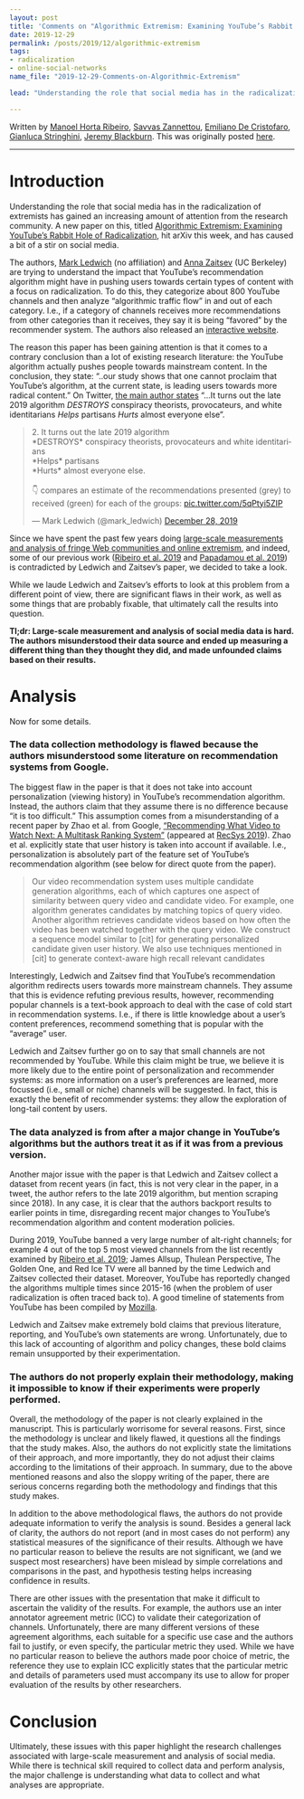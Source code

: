 ```yaml
---
layout: post
title: 'Comments on "Algorithmic Extremism: Examining YouTube’s Rabbit Hole of Radicalization"'
date: 2019-12-29
permalink: /posts/2019/12/algorithmic-extremism
tags:
- radicalization
- online-social-networks
name_file: "2019-12-29-Comments-on-Algorithmic-Extremism"

lead: "Understanding the role that social media has in the radicalization of extremists has gained an increasing amount of attention from the research community. A new paper on this, titled Algorithmic Extremism: Examining YouTube’s Rabbit Hole of Radicalization, hit arXiv this week, and has caused a bit of a stir on social media."

---
```


Written by [Manoel Horta Ribeiro](https://manoelhortaribeiro.github.io/), [Savvas Zannettou](https://zsavvas.github.io/), [Emiliano De Cristofaro](https://emilianodc.com/), [Gianluca Stringhini](https://seclab.bu.edu/people/gianluca/), [Jeremy Blackburn](https://mrjimmyblack.com/). This was originally posted [here](https://idrama.science/posts/2019/12/youtube-radicalization-study/).

---

Introduction
============

Understanding the role that social media has in the radicalization of extremists has gained an increasing amount of attention from the research community. A new paper on this, titled [Algorithmic Extremism: Examining YouTube’s Rabbit Hole of Radicalization](https://arxiv.org/abs/1912.11211), hit arXiv this week, and has caused a bit of a stir on social media.

The authors, [Mark Ledwich](https://twitter.com/mark_ledwich) (no affiliation) and [Anna Zaitsev](https://www.ischool.berkeley.edu/people/anna-zaitsev) (UC Berkeley) are trying to understand the impact that YouTube’s recommendation algorithm might have in pushing users towards certain types of content with a focus on radicalization. To do this, they categorize about 800 YouTube channels and then analyze “algorithmic traffic flow” in and out of each category. I.e., if a category of channels receives more recommendations from other categories than it receives, they say it is being “favored” by the recommender system. The authors also released an [interactive website](https://www.recfluence.net/).

The reason this paper has been gaining attention is that it comes to a contrary conclusion than a lot of existing research literature: the YouTube algorithm actually pushes people towards mainstream content. In the conclusion, they state:  “..our study shows that one cannot proclaim that YouTube’s algorithm, at the current state, is leading users towards more radical content.” On Twitter, [the main author states](https://twitter.com/mark_ledwich/status/1210743168246771716) “...It turns out the late 2019 algorithm *DESTROYS* conspiracy theorists, provocateurs, and white identitarians *Helps* partisans *Hurts* almost everyone else”. 

<blockquote class="twitter-tweet"><p lang="en" dir="ltr">2. It turns out the late 2019 algorithm <br>*DESTROYS* conspiracy theorists, provocateurs and white identitarians<br>*Helps* partisans<br>*Hurts* almost everyone else.<br><br>👇 compares an estimate of the recommendations presented (grey) to received (green) for each of the groups: <a href="https://t.co/5qPtyi5ZIP">pic.twitter.com/5qPtyi5ZIP</a></p>&mdash; Mark Ledwich (@mark_ledwich) <a href="https://twitter.com/mark_ledwich/status/1210743168246771716?ref_src=twsrc%5Etfw">December 28, 2019</a></blockquote> <script async src="https://platform.twitter.com/widgets.js" charset="utf-8"></script>

Since we have spent the past few years doing [large-scale measurements and analysis of fringe Web communities and online extremism](http://idrama.science/publications), and indeed, some of our previous work ([Ribeiro et al. 2019](https://arxiv.org/abs/1908.08313) and [Papadamou et al. 2019](https://arxiv.org/abs/1901.07046)) is contradicted by Ledwich and Zaitsev’s paper, we decided to take a look.

While we laude Ledwich and Zaitsev’s efforts to look at this problem from a different point of view, there are significant flaws in their work, as well as some things that are probably fixable, that ultimately call the results into question.

**Tl;dr: Large-scale measurement and analysis of social media data is hard. The authors misunderstood their data source and ended up measuring a different thing than they thought they did, and made unfounded claims based on their results.**

Analysis
============

Now for some details.


### The data collection methodology is flawed because the authors misunderstood some literature on recommendation systems from Google.

 The biggest flaw in the paper is that it does not take into account personalization (viewing history) in YouTube’s recommendation algorithm. Instead, the authors claim that they assume there is no difference because “it is too difficult.” This assumption comes from a misunderstanding of a recent paper by Zhao et al. from Google, [“Recommending What Video to Watch Next: A Multitask Ranking System”](https://dl.acm.org/doi/10.1145/3298689.3346997) (appeared at [RecSys 2019](https://recsys.acm.org/recsys19/)). Zhao et al. explicitly state that user history is taken into account if available. I.e., personalization is absolutely part of the feature set of YouTube’s recommendation algorithm (see below for direct quote from the paper).

 > Our video recommendation system uses multiple candidate generation algorithms, each of which captures one aspect of similarity between query video and candidate video. For example, one algorithm generates candidates by matching topics of query video. Another algorithm retrieves candidate videos based on how often the video has been watched together with the query video. We construct a sequence model similar to [cit] for generating personalized candidate given user history. We also use techniques mentioned in [cit] to generate context-aware high recall relevant candidates

Interestingly, Ledwich and Zaitsev find that YouTube’s recommendation algorithm redirects users towards more mainstream channels. They assume that this is evidence refuting previous results, however, recommending popular channels is a text-book approach to deal with the case of cold start in recommendation systems. I.e., if there is little knowledge about a user’s content preferences, recommend something that is popular with the “average” user.

Ledwich and Zaitsev further go on to say that small channels are not recommended by YouTube. While this claim might be true, we believe it is more likely due to the entire point of personalization and recommender systems: as more information on a user’s preferences are learned, more focussed (i.e., small or niche)  channels will be suggested. In fact, this is exactly the benefit of recommender systems: they allow the exploration of long-tail content by users.



### The data analyzed is from after a major change in YouTube’s algorithms but the authors treat it as if it was from a previous version.

Another major issue with the paper is that Ledwich and Zaitsev collect a dataset from recent years (in fact, this is not very clear in the paper, in a tweet, the author refers to the late 2019 algorithm, but mention scraping since 2018). In any case, it is clear that the authors backport results to earlier points in time, disregarding recent major changes to YouTube’s recommendation algorithm and content moderation policies.

During 2019, YouTube banned a very large number of alt-right channels; for example 4 out of the top 5 most viewed channels from the list recently examined by [Ribeiro et al. 2019](https://arxiv.org/abs/1908.08313); James Allsup, Thulean Perspective, The Golden One, and Red Ice TV were all banned by the time Ledwich and Zaitsev collected their dataset. Moreover, YouTube has reportedly changed the algorithms multiple times since 2015-16 (when the problem of user radicalization is often traced back to). A good timeline of statements from YouTube has been compiled by [Mozilla](https://foundation.mozilla.org/en/blog/congratulations-youtube-now-show-your-work/).

Ledwich and Zaitsev make extremely bold claims that previous literature, reporting, and YouTube’s own statements are wrong. Unfortunately, due to this lack of accounting of algorithm and policy changes, these bold claims remain unsupported by their experimentation.


### The authors do not properly explain their methodology, making it impossible to know if their experiments were properly performed.

Overall, the methodology of the paper is not clearly explained in the manuscript. This is particularly worrisome for several reasons. First, since the methodology is unclear and likely flawed, it questions all the findings that the study makes. Also, the authors do not explicitly state the limitations of their approach, and more importantly, they do not adjust their claims according to the limitations of their approach. In summary, due to the above mentioned reasons and also the  sloppy writing of the paper, there are serious concerns regarding both the methodology and findings that this study makes.

In addition to the above methodological flaws, the authors do not provide adequate information to verify the analysis is sound. Besides a general lack of clarity, the authors do not report (and in most cases do not perform) any statistical measures of the significance of their results. Although we have no particular reason to believe the results are not significant, we (and we suspect most researchers) have been mislead by simple correlations and comparisons in the past, and hypothesis testing helps increasing confidence in results.

There are other issues with the presentation that make it difficult to ascertain the validity of the results. For example, the authors use an inter annotator agreement metric (ICC) to validate their categorization of channels. Unfortunately, there are many different versions of these agreement algorithms, each suitable for a specific use case and the authors fail to justify, or even specify, the particular metric they used. While we have no particular reason to believe the authors made poor choice of metric, the reference they use to explain ICC explicitly states that the particular metric and details of parameters used must accompany its use to allow for proper evaluation of the results by other researchers.

Conclusion 
============

Ultimately, these issues with this paper highlight the research challenges associated with large-scale measurement and analysis of social media. While there is technical skill required to collect data and perform analysis, the major challenge is understanding what data to collect and what analyses are appropriate.


